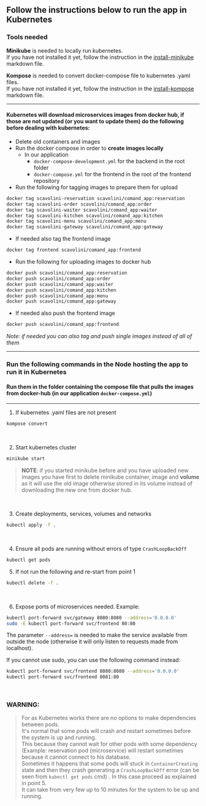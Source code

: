 ## Follow the instructions below to run the app in Kubernetes

### Tools needed
<!-- Check files indexing, Lorenzo guarda se le istruzioni linux sono sensate-->
**Minikube** is needed to locally run kubernetes. <br>
If you have not installed it yet, follow the instruction in the [install-minikube](install-minikube.md) markdown file.

**Kompose** is needed to convert docker-compose file to kubernetes .yaml files. <br>
If you have not installed it yet, follow the instruction in the [install-kompose](install-kompose.md) markdown file.



---


#### Kubernetes will download microservices images from docker hub, if those are not updated (or you want to update them) do the following before dealing with kubernetes:

- Delete old containers and images
- Run the docker compose in order to **create images locally**
  - In our application
    - `docker-compose-development.yml` for the backend in the root folder
    - `docker-compose.yml` for the frontend in the root of the frontend repository
- Run the following for tagging images to prepare them for upload
```bash
docker tag scavolini-reservation scavolini/comand_app:reservation
docker tag scavolini-order scavolini/comand_app:order
docker tag scavolini-waiter scavolini/comand_app:waiter
docker tag scavolini-kitchen scavolini/comand_app:kitchen
docker tag scavolini-menu scavolini/comand_app:menu
docker tag scavolini-gateway scavolini/comand_app:gateway
```
- If needed also tag the frontend image
```bash
docker tag frontend scavolini/comand_app:frontend
```

- Run the following for uploading images to docker hub
```bash
docker push scavolini/comand_app:reservation
docker push scavolini/comand_app:order
docker push scavolini/comand_app:waiter
docker push scavolini/comand_app:kitchen
docker push scavolini/comand_app:menu
docker push scavolini/comand_app:gateway
```
- If needed also push the frontend image
```bash
docker push scavolini/comand_app:frontend
```

_Note: if needed you can also tag and push single images instead of all of them_

---

### Run the following commands in the Node hosting the app to run it in Kubernetes
#### Run them in the folder containing the compose file that pulls the images from docker-hub (in our application `docker-compose.yml`)

---

1. If kubernetes .yaml files are not present
```bash
kompose convert
```

<br>

2. Start kubernetes cluster
```bash
minikube start
```

> **NOTE**: if you started minikube before and you have uploaded new images you have first to delete 
> minikube container, image and **volume** as it will use the old image otherwise stored in its volume
> instead of downloading the new one from docker hub.

<br>

3. Create deployments, services, volumes and networks
```bash
kubectl apply -f .
```

<br>

4. Ensure all pods are running without errors of type ``CrashLoopBackOff``
```bash
kubectl get pods
```

5. If not run the following and re-start from point 1
```bash
kubectl delete -f .
```
<br>

6. Expose ports of microservices needed. Example:
```bash
kubectl port-forward svc/gateway 8080:8080 --address='0.0.0.0'
sudo -E kubectl port-forward svc/frontend 80:80
```
The parameter ``--address=`` is needed to make the service available from outside the node (otherwise it will only listen to requests made from localhost).

If you cannot use sudo, you can use the following command instead:
```bash
kubectl port-forward svc/frontend 8080:8080 --address='0.0.0.0'
kubectl port-forward svc/frontend 8081:80
```
<br>

### WARNING:
> For as Kubernetes works there are no options to make dependencies between pods.
<br> It's normal that some pods will crash and restart sometimes before the system is up and running.
<br> This because they cannot wait for other pods with some dependency
<br> (Example: reservation pod (microservice) will restart sometimes because it cannot connect to his database.
<br> Sometimes it happens that some pods will stuck in ``ContainerCreating`` state and then they crash generating a
``CrashLoopBackOff`` error (can be seen from ``kubectl get pods`` cmd) . In this case proceed as explained in point 5.
<br> It can take from very few up to 10 minutes for the system to be up and running.
